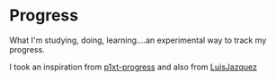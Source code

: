 # Progress
What I'm studying, doing, learning....an experimental way to track my progress.

I took an inspiration from [p1xt-progress](https://github.com/P1xt/p1xt-progress/tree/master/2018/progress)
and also from [LuisJazquez](https://github.com/LuisJaquez/Speed-Study-2018)
